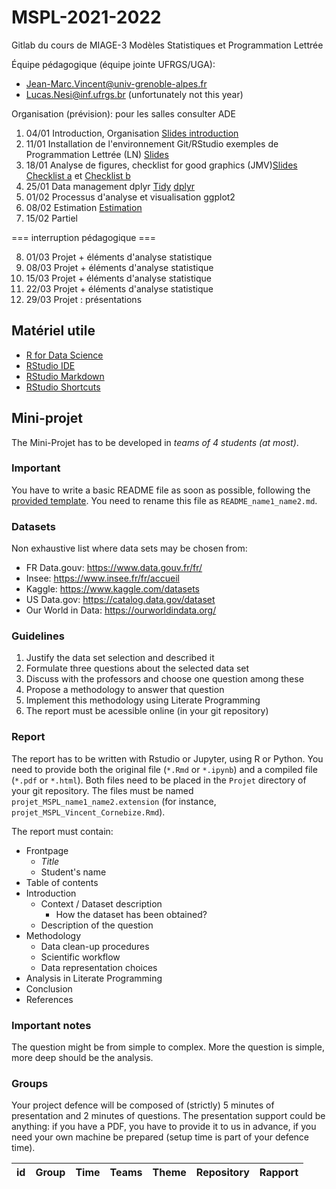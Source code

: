 # MSPL-2021-2022

Gitlab du cours de MIAGE-3 Modèles Statistiques et Programmation Lettrée

Équipe pédagogique (équipe jointe UFRGS/UGA):
- Jean-Marc.Vincent@univ-grenoble-alpes.fr
- Lucas.Nesi@inf.ufrgs.br (unfortunately not this year)

Organisation (prévision):
pour les salles consulter ADE

1. 04/01 Introduction, Organisation  [Slides introduction](./presentations/mspl2022-1-introduction.pdf)
2. 11/01 Installation de l'environnement Git/RStudio exemples de Programmation Lettrée (LN) [Slides](./presentations/mspl2022-2-literate-programming.pdf)
3. 18/01 Analyse de figures, checklist for good graphics (JMV)[Slides](./presentations/mspl2022-3-Visualisation.pdf) [Checklist a](./presentations/mspl2022-3a-Check-list-good-graphics.pdf) et [Checklist b](./presentations/mspl2022-3b-Check-list-good-graphics.pdf)
4. 25/01 Data management dplyr [Tidy](./presentations/mspl2022-4a-Tidy-Data.pdf) [dplyr](./presentations/mspl2022-4b-Data-Manipulation.pdf)
5. 01/02 Processus d'analyse et visualisation ggplot2 
6. 08/02 Estimation [Estimation](./presentations/mspl2022-6-introduction-statistics.pdf)
7. 15/02 Partiel 

=== interruption pédagogique ===

8. 01/03 Projet + éléments d'analyse statistique
9. 08/03 Projet + éléments d'analyse statistique
10. 15/03 Projet + éléments d'analyse statistique
11. 22/03 Projet + éléments d'analyse statistique
12. 29/03 Projet : présentations 


## Matériel utile
- [R for Data Science](https://r4ds.had.co.nz/)
- [RStudio IDE](https://raw.githubusercontent.com/rstudio/cheatsheets/main/rstudio-ide.pdf)
- [RStudio Markdown](https://www.rstudio.com/wp-content/uploads/2015/02/rmarkdown-cheatsheet.pdf)
- [RStudio Shortcuts](https://support.rstudio.com/hc/en-us/articles/200711853-Keyboard-Shortcuts-in-the-RStudio-IDE)

## Mini-projet
The Mini-Projet has to be developed in *teams of 4 students (at most)*.

### Important

You have to write a basic README file as soon as possible, following the [provided template](Projet/README_model.md).
You need to rename this file as `README_name1_name2.md`.

### Datasets

Non exhaustive list where data sets may be chosen from:

- FR Data.gouv: https://www.data.gouv.fr/fr/
- Insee: https://www.insee.fr/fr/accueil
- Kaggle: https://www.kaggle.com/datasets
- US Data.gov: https://catalog.data.gov/dataset
- Our World in Data: https://ourworldindata.org/

### Guidelines

1. Justify the data set selection and described it
2. Formulate three questions about the selected data set
3. Discuss with the professors and choose one question among these
4. Propose a methodology to answer that question
5. Implement this methodology using Literate Programming
6. The report must be acessible online (in your git repository)

### Report

The report has to be written with Rstudio or Jupyter, using R or Python. You need to provide both the original file
(`*.Rmd` or `*.ipynb`) and a compiled file (`*.pdf` or `*.html`). Both files need to be placed in the `Projet` directory of
your git repository. The files must be named `projet_MSPL_name1_name2.extension` (for instance,
`projet_MSPL_Vincent_Cornebize.Rmd`).

The report must contain:
- Frontpage
  - _Title_
  - Student's name
- Table of contents
- Introduction
  - Context / Dataset description
    - How the dataset has been obtained?
  - Description of the question
- Methodology
  - Data clean-up procedures
  - Scientific workflow
  - Data representation choices
- Analysis in Literate Programming
- Conclusion
- References

### Important notes

The question might be from simple to complex. More the question is
simple, more deep should be the analysis.

### Groups

Your project defence will be composed of (strictly) 5 minutes of presentation
and 2 minutes of questions. The presentation support could be anything: if you
have a PDF, you have to provide it to us in advance, if you need your own
machine be prepared (setup time is part of your defence time).

| id | Group | Time  | Teams                                       |Theme |   Repository | Rapport
|----|-------|-------|----------------------------------------------|---------------|-------------------------|-----
